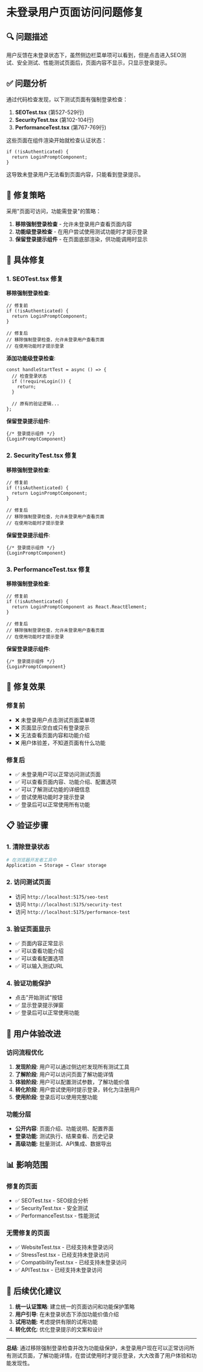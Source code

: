 # 未登录用户页面访问问题修复

## 🔍 问题描述

用户反馈在未登录状态下，虽然侧边栏菜单项可以看到，但是点击进入SEO测试、安全测试、性能测试页面后，页面内容不显示，只显示登录提示。

## ✅ 问题分析

通过代码检查发现，以下测试页面有强制登录检查：

1. **SEOTest.tsx** (第527-529行)
2. **SecurityTest.tsx** (第102-104行)  
3. **PerformanceTest.tsx** (第767-769行)

这些页面在组件渲染开始就检查认证状态：
```tsx
if (!isAuthenticated) {
  return LoginPromptComponent;
}
```

这导致未登录用户无法看到页面内容，只能看到登录提示。

## 🎯 修复策略

采用"页面可访问，功能需登录"的策略：

1. **移除强制登录检查** - 允许未登录用户查看页面内容
2. **功能级登录检查** - 在用户尝试使用测试功能时才提示登录
3. **保留登录提示组件** - 在页面底部渲染，供功能调用时显示

## 🔧 具体修复

### 1. SEOTest.tsx 修复

**移除强制登录检查**:
```tsx
// 修复前
if (!isAuthenticated) {
  return LoginPromptComponent;
}

// 修复后
// 移除强制登录检查，允许未登录用户查看页面
// 在使用功能时才提示登录
```

**添加功能级登录检查**:
```tsx
const handleStartTest = async () => {
  // 检查登录状态
  if (!requireLogin()) {
    return;
  }
  
  // 原有的验证逻辑...
};
```

**保留登录提示组件**:
```tsx
{/* 登录提示组件 */}
{LoginPromptComponent}
```

### 2. SecurityTest.tsx 修复

**移除强制登录检查**:
```tsx
// 修复前
if (!isAuthenticated) {
  return LoginPromptComponent;
}

// 修复后
// 移除强制登录检查，允许未登录用户查看页面
// 在使用功能时才提示登录
```

**保留登录提示组件**:
```tsx
{/* 登录提示组件 */}
{LoginPromptComponent}
```

### 3. PerformanceTest.tsx 修复

**移除强制登录检查**:
```tsx
// 修复前
if (!isAuthenticated) {
  return LoginPromptComponent as React.ReactElement;
}

// 修复后
// 移除强制登录检查，允许未登录用户查看页面
// 在使用功能时才提示登录
```

**保留登录提示组件**:
```tsx
{/* 登录提示组件 */}
{LoginPromptComponent}
```

## 🚀 修复效果

### 修复前
- ❌ 未登录用户点击测试页面菜单项
- ❌ 页面显示空白或只有登录提示
- ❌ 无法查看页面内容和功能介绍
- ❌ 用户体验差，不知道页面有什么功能

### 修复后
- ✅ 未登录用户可以正常访问测试页面
- ✅ 可以查看页面内容、功能介绍、配置选项
- ✅ 可以了解测试功能的详细信息
- ✅ 尝试使用功能时才提示登录
- ✅ 登录后可以正常使用所有功能

## 📋 验证步骤

### 1. 清除登录状态
```bash
# 在浏览器开发者工具中
Application → Storage → Clear storage
```

### 2. 访问测试页面
- 访问 `http://localhost:5175/seo-test`
- 访问 `http://localhost:5175/security-test`
- 访问 `http://localhost:5175/performance-test`

### 3. 验证页面显示
- ✅ 页面内容正常显示
- ✅ 可以查看功能介绍
- ✅ 可以查看配置选项
- ✅ 可以输入测试URL

### 4. 验证功能保护
- 点击"开始测试"按钮
- ✅ 显示登录提示弹窗
- ✅ 登录后可以正常使用功能

## 🎯 用户体验改进

### 访问流程优化
1. **发现阶段**: 用户可以通过侧边栏发现所有测试工具
2. **了解阶段**: 用户可以访问页面了解功能详情
3. **体验阶段**: 用户可以配置测试参数，了解功能价值
4. **转化阶段**: 用户尝试使用时提示登录，转化为注册用户
5. **使用阶段**: 登录后可以使用完整功能

### 功能分层
- **公开内容**: 页面介绍、功能说明、配置界面
- **登录功能**: 测试执行、结果查看、历史记录
- **高级功能**: 批量测试、API集成、数据导出

## 📊 影响范围

### 修复的页面
- ✅ SEOTest.tsx - SEO综合分析
- ✅ SecurityTest.tsx - 安全测试
- ✅ PerformanceTest.tsx - 性能测试

### 无需修复的页面
- ✅ WebsiteTest.tsx - 已经支持未登录访问
- ✅ StressTest.tsx - 已经支持未登录访问
- ✅ CompatibilityTest.tsx - 已经支持未登录访问
- ✅ APITest.tsx - 已经支持未登录访问

## 🔮 后续优化建议

1. **统一认证策略**: 建立统一的页面访问和功能保护策略
2. **用户引导**: 在未登录状态下添加功能价值介绍
3. **试用功能**: 考虑提供有限的试用功能
4. **转化优化**: 优化登录提示的文案和设计

---

**总结**: 通过移除强制登录检查并改为功能级保护，未登录用户现在可以正常访问所有测试页面，了解功能详情，在尝试使用时才提示登录，大大改善了用户体验和功能发现性。
